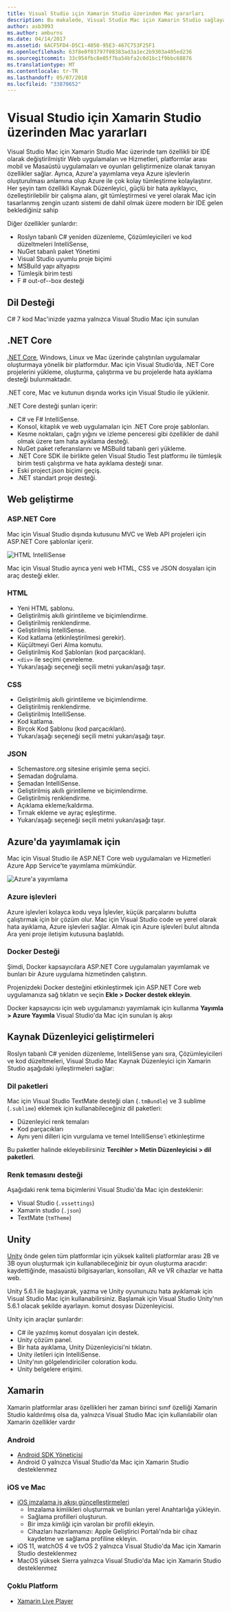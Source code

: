 ```yaml
---
title: Visual Studio için Xamarin Studio üzerinden Mac yararları
description: Bu makalede, Visual Studio Mac için Xamarin Studio sağlayan avantajları ve özellikler açıklanmaktadır
author: asb3993
ms.author: amburns
ms.date: 04/14/2017
ms.assetid: 6ACF5FD4-D5C1-4050-95E3-467C753F25F1
ms.openlocfilehash: 63f8e0f03797f08383ad3a1ec2b9303a405ed236
ms.sourcegitcommit: 33c954fbc8e05f7ba54bfa2c0d1bc1f9bbc68876
ms.translationtype: MT
ms.contentlocale: tr-TR
ms.lasthandoff: 05/07/2018
ms.locfileid: "33870652"
---
```

# <a name="benefits-of-visual-studio-for-mac-over-xamarin-studio"></a>Visual Studio için Xamarin Studio üzerinden Mac yararları 
 
Visual Studio Mac için Xamarin Studio Mac üzerinde tam özellikli bir IDE olarak değiştirilmiştir Web uygulamaları ve Hizmetleri, platformlar arası mobil ve Masaüstü uygulamaları ve oyunları geliştirmenize olanak tanıyan özellikler sağlar. Ayrıca, Azure'a yayımlama veya Azure işlevlerin oluşturulması anlamına olup Azure ile çok kolay tümleştirme kolaylaştırır. Her şeyin tam özellikli Kaynak Düzenleyici, güçlü bir hata ayıklayıcı, özelleştirilebilir bir çalışma alanı, git tümleştirmesi ve yerel olarak Mac için tasarlanmış zengin uzantı sistemi de dahil olmak üzere modern bir IDE gelen beklediğiniz sahip

Diğer özellikler şunlardır:

* Roslyn tabanlı C# yeniden düzenleme, Çözümleyicileri ve kod düzeltmeleri IntelliSense,
* NuGet tabanlı paket Yönetimi
* Visual Studio uyumlu proje biçimi
* MSBuild yapı altyapısı
* Tümleşik birim testi
* F # out-of--box desteği

## <a name="language-support"></a>Dil Desteği

C# 7 kod Mac'inizde yazma yalnızca Visual Studio Mac için sunulan

## <a name="net-core"></a>.NET Core

[.NET Core](https://www.microsoft.com/net/core#macos), Windows, Linux ve Mac üzerinde çalıştırılan uygulamalar oluşturmaya yönelik bir platformdur. Mac için Visual Studio’da, .NET Core projelerini yükleme, oluşturma, çalıştırma ve bu projelerde hata ayıklama desteği bulunmaktadır.

.NET core, Mac ve kutunun dışında works için Visual Studio ile yüklenir.

.NET Core desteği şunları içerir:

* C# ve F# IntelliSense.
* Konsol, kitaplık ve web uygulamaları için .NET Core proje şablonları.
* Kesme noktaları, çağrı yığını ve izleme penceresi gibi özellikler de dahil olmak üzere tam hata ayıklama desteği. 
* NuGet paket referanslarını ve MSBuild tabanlı geri yükleme. 
* .NET Core SDK ile birlikte gelen Visual Studio Test platformu ile tümleşik birim testi çalıştırma ve hata ayıklama desteği sınar. 
* Eski project.json biçimi geçiş. 
* .NET standart proje desteği.

## <a name="web-development"></a>Web geliştirme  

### <a name="aspnet-core"></a>ASP.NET Core 

Mac için Visual Studio dışında kutusunu MVC ve Web API projeleri için ASP.NET Core şablonlar içerir.
 
![HTML IntelliSense](media/benefits-vsmac-over-xs-image3.png)

Mac için Visual Studio ayrıca yeni web HTML, CSS ve JSON dosyaları için araç desteği ekler. 

### <a name="html"></a>HTML 

* Yeni HTML şablonu. 
* Geliştirilmiş akıllı girintileme ve biçimlendirme. 
* Geliştirilmiş renklendirme. 
* Geliştirilmiş IntelliSense. 
* Kod katlama (etkinleştirilmesi gerekir). 
* Küçültmeyi Geri Alma komutu. 
* Geliştirilmiş Kod Şablonları (kod parçacıkları). 
* `<div>` ile seçimi çevreleme. 
* Yukarı/aşağı seçeneği seçili metni yukarı/aşağı taşır. 

### <a name="css"></a>CSS 

* Geliştirilmiş akıllı girintileme ve biçimlendirme. 
* Geliştirilmiş renklendirme. 
* Geliştirilmiş IntelliSense. 
* Kod katlama. 
* Birçok Kod Şablonu (kod parçacıkları). 
* Yukarı/aşağı seçeneği seçili metni yukarı/aşağı taşır. 

### <a name="json"></a>JSON 
* Schemastore.org sitesine erişimle şema seçici. 
* Şemadan doğrulama. 
* Şemadan IntelliSense. 
* Geliştirilmiş akıllı girintileme ve biçimlendirme. 
* Geliştirilmiş renklendirme. 
* Açıklama ekleme/kaldırma. 
* Tırnak ekleme ve ayraç eşleştirme. 
* Yukarı/aşağı seçeneği seçili metni yukarı/aşağı taşır. 

## <a name="publishing-to-azure"></a>Azure'da yayımlamak için

Mac için Visual Studio ile ASP.NET Core web uygulamaları ve Hizmetleri Azure App Service'te yayımlama mümkündür. 

![Azure'a yayımlama](media/benefits-vsmac-over-xs-image1.png)

### <a name="azure-functions"></a>Azure işlevleri

Azure işlevleri kolayca kodu veya İşlevler, küçük parçalarını bulutta çalıştırmak için bir çözüm olur. Mac için Visual Studio code ve yerel olarak hata ayıklama, Azure işlevleri sağlar. Almak için Azure işlevleri bulut altında Ara yeni proje iletişim kutusuna başlatıldı. 

### <a name="docker-support"></a>Docker Desteği

Şimdi, Docker kapsayıcılara ASP.NET Core uygulamaları yayımlamak ve bunları bir Azure uygulama hizmetinden çalıştırın. 

Projenizdeki Docker desteğini etkinleştirmek için ASP.NET Core web uygulamanıza sağ tıklatın ve seçin **Ekle > Docker destek ekleyin**. 

Docker kapsayıcısı için web uygulamanızı yayımlamak için kullanma **Yayımla > Azure Yayımla** Visual Studio'da Mac için sunulan iş akışı

## <a name="source-editor-improvements"></a>Kaynak Düzenleyici geliştirmeleri 

Roslyn tabanlı C# yeniden düzenleme, IntelliSense yanı sıra, Çözümleyicileri ve kod düzeltmeleri, Visual Studio Mac Kaynak Düzenleyici için Xamarin Studio aşağıdaki iyileştirmeleri sağlar: 

### <a name="language-bundles"></a>Dil paketleri 

Mac için Visual Studio TextMate desteği olan (`.tmBundle`) ve 3 sublime (`.sublime`) eklemek için kullanabileceğiniz dil paketleri: 

* Düzenleyici renk temaları 
* Kod parçacıkları 
* Aynı yeni dilleri için vurgulama ve temel IntelliSense'i etkinleştirme 

Bu paketler halinde ekleyebilirsiniz **Tercihler > Metin Düzenleyicisi > dil paketleri**. 

### <a name="color-theme-support"></a>Renk temasını desteği 

Aşağıdaki renk tema biçimlerini Visual Studio'da Mac için desteklenir: 

* Visual Studio (`.vssettings`) 
* Xamarin studio (`.json`) 
* TextMate (`tmTheme`) 

## <a name="unity"></a>Unity 

[Unity](https://unity3d.com/) önde gelen tüm platformlar için yüksek kaliteli platformlar arası 2B ve 3B oyun oluşturmak için kullanabileceğiniz bir oyun oluşturma aracıdır: kaydettiğinde, masaüstü bilgisayarları, konsolları, AR ve VR cihazlar ve hatta web. 

Unity 5.6.1 ile başlayarak, yazma ve Unity oyununuzu hata ayıklamak için Visual Studio Mac için kullanabilirsiniz. Başlamak için Visual Studio Unity'nın 5.6.1 olacak şekilde ayarlayın. komut dosyası Düzenleyicisi. 

Unity için araçlar şunlardır: 

* C# ile yazılmış komut dosyaları için destek. 
* Unity çözüm panel. 
* Bir hata ayıklama, Unity Düzenleyicisi'ni tıklatın. 
* Unity iletileri için IntelliSense. 
* Unity'nın gölgelendiriciler coloration kodu. 
* Unity belgelere erişimi. 

## <a name="xamarin"></a>Xamarin 

Xamarin platformlar arası özellikleri her zaman birinci sınıf özelliği Xamarin Studio kaldırılmış olsa da, yalnızca Visual Studio Mac için kullanılabilir olan Xamarin özellikler vardır 

### <a name="android"></a>Android 

* [Android SDK Yöneticisi](https://developer.xamarin.com/guides/android/application_fundamentals/using-the-sdk-manager/)  
* Android O yalnızca Visual Studio'da Mac için Xamarin Studio desteklenmez 

### <a name="ios-and-mac"></a>iOS ve Mac 

* [iOS imzalama iş akışı güncelleştirmeleri ](https://developer.xamarin.com/guides/cross-platform/macios/apple-account-management/) 
    * İmzalama kimlikleri oluşturmak ve bunları yerel Anahtarlığa yükleyin. 
    * Sağlama profilleri oluşturun. 
    * Bir imza kimliği için varolan bir profili ekleyin.
    *  Cihazları hazırlamanızı: Apple Geliştirici Portalı'nda bir cihaz kaydetme ve sağlama profiline ekleyin.
* iOS 11, watchOS 4 ve tvOS 2 yalnızca Visual Studio'da Mac için Xamarin Studio desteklenmez 
* MacOS yüksek Sierra yalnızca Visual Studio'da Mac için Xamarin Studio desteklenmez 

### <a name="cross-platform"></a>Çoklu Platform 

* [Xamarin Live Player](https://developer.xamarin.com/guides/cross-platform/live/)
